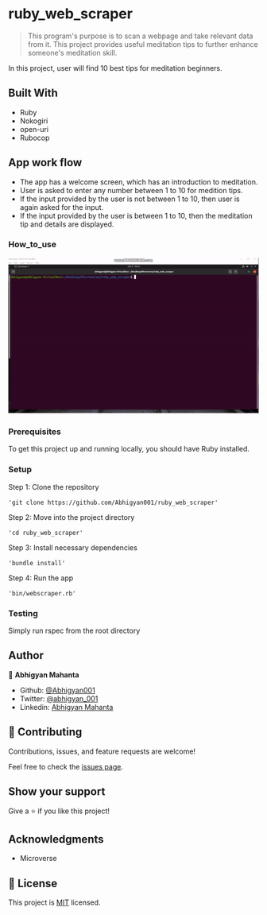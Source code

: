 # ruby_web_scraper

> This program's purpose is to scan a webpage and take relevant data from it. This project provides useful meditation tips to further enhance someone's meditation skill.

In this project, user will find 10 best tips for meditation beginners.

## Built With

- Ruby
- Nokogiri
- open-uri
- Rubocop

## App work flow

- The app has a welcome screen, which has an introduction to meditation.
- User is asked to enter any number between 1 to 10 for medition tips.
- If the input provided by the user is not between 1 to 10, then user is again asked for the input.
- If the input provided by the user is between 1 to 10, then the meditation tip and details are displayed.

### How_to_use

![video](./asset/ss.gif)

### Prerequisites

To get this project up and running locally, you should have Ruby installed.

### Setup

Step 1: Clone the repository

```
'git clone https://github.com/Abhigyan001/ruby_web_scraper'
```

Step 2: Move into the project directory

```
'cd ruby_web_scraper'
```

Step 3: Install necessary dependencies

```
'bundle install'
```

Step 4: Run the app

```
'bin/webscraper.rb'
```

### Testing

Simply run rspec from the root directory

## Author

👤 **Abhigyan Mahanta**

- Github: [@Abhigyan001](https://github.com/Abhigyan001)
- Twitter: [@abhigyan_001](https://twitter.com/abhigyan_001)
- Linkedin: [Abhigyan Mahanta](https://www.linkedin.com/in/abhigyan-mahanta-b49799145/)

## 🤝 Contributing

Contributions, issues, and feature requests are welcome!

Feel free to check the [issues page](issues/).

## Show your support

Give a ⭐️ if you like this project!

## Acknowledgments

- Microverse

## 📝 License

This project is [MIT](lic.url) licensed.
